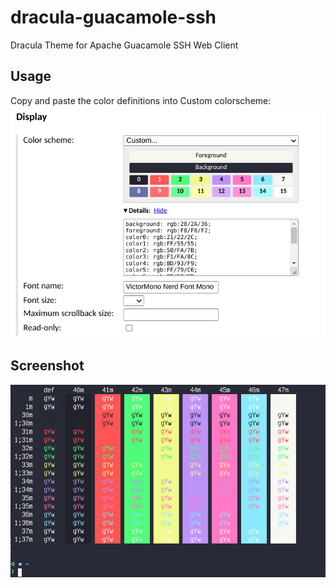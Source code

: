 # dracula-guacamole-ssh
Dracula Theme for Apache Guacamole SSH Web Client

## Usage
Copy and paste the color definitions into Custom colorscheme:
![settings]

## Screenshot
![screenshot]

[settings]: https://github.com/lonepie/dracula-guacamole-ssh/raw/main/images/settings.png "Guacamole SSH Display Settings"
[screenshot]: https://github.com/lonepie/dracula-guacamole-ssh/raw/main/images/screenshot.png "Dracula Theme in Guacamole SSH"
